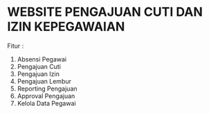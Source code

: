 # WEBSITE PENGAJUAN CUTI DAN IZIN KEPEGAWAIAN

Fitur :
1. Absensi Pegawai
2. Pengajuan Cuti
3. Pengajuan Izin
4. Pengajuan Lembur
5. Reporting Pengajuan
6. Approval Pengajuan
7. Kelola Data Pegawai
